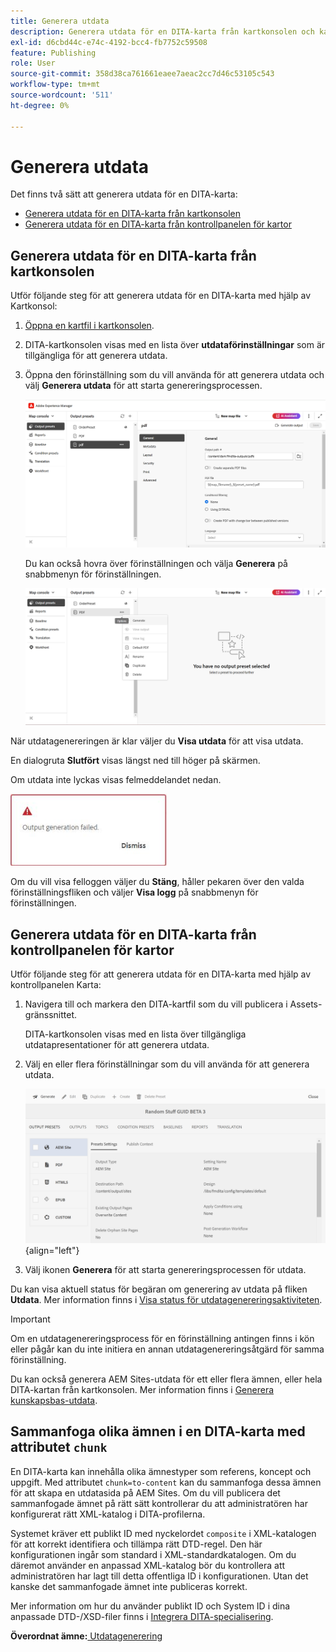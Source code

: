 ```yaml
---
title: Generera utdata
description: Generera utdata för en DITA-karta från kartkonsolen och kartpanelen i AEM Guides.
exl-id: d6cbd44c-e74c-4192-bcc4-fb7752c59508
feature: Publishing
role: User
source-git-commit: 358d38ca761661eaee7aeac2cc7d46c53105c543
workflow-type: tm+mt
source-wordcount: '511'
ht-degree: 0%

---
```


# Generera utdata

Det finns två sätt att generera utdata för en DITA-karta:

- [Generera utdata för en DITA-karta från kartkonsolen](#generate-output-for-a-dita-map-from-the-map-console)
- [Generera utdata för en DITA-karta från kontrollpanelen för kartor](#generate-output-for-a-dita-map-from-the-map-dashboard)

## Generera utdata för en DITA-karta från kartkonsolen

Utför följande steg för att generera utdata för en DITA-karta med hjälp av Kartkonsol:

1. [Öppna en kartfil i kartkonsolen](./open-files-map-console.md).
2. DITA-kartkonsolen visas med en lista över **utdataförinställningar** som är tillgängliga för att generera utdata.

3. Öppna den förinställning som du vill använda för att generera utdata och välj **Generera utdata** för att starta genereringsprocessen.

   <img src="images/generate-output-pdf.png" alt="metadata, flik" width="600">

   Du kan också hovra över förinställningen och välja **Generera** på snabbmenyn för förinställningen.


   <img src="images/generate-preset-map-console.png" alt="metadata, flik" width="600">

När utdatagenereringen är klar väljer du **Visa utdata** för att visa utdata.

En dialogruta **Slutfört** visas längst ned till höger på skärmen.

Om utdata inte lyckas visas felmeddelandet nedan.

<img src="images/error-log.png" alt="fellogg" width="250">

Om du vill visa felloggen väljer du **Stäng**, håller pekaren över den valda förinställningsfliken och väljer **Visa logg** på snabbmenyn för förinställningen.

## Generera utdata för en DITA-karta från kontrollpanelen för kartor

Utför följande steg för att generera utdata för en DITA-karta med hjälp av kontrollpanelen Karta:

1. Navigera till och markera den DITA-kartfil som du vill publicera i Assets-gränssnittet.

   DITA-kartkonsolen visas med en lista över tillgängliga utdatapresentationer för att generera utdata.

1. Välj en eller flera förinställningar som du vill använda för att generera utdata.

   ![](images/generate-multiple-outputs-uuid.png){align="left"}

1. Välj ikonen **Generera** för att starta genereringsprocessen för utdata.


Du kan visa aktuell status för begäran om generering av utdata på fliken **Utdata**. Mer information finns i [Visa status för utdatagenereringsaktiviteten](./generate-output-manage-process.md#view-the-status-of-the-output-generation-task).

>[!IMPORTANT]
>
> Om en utdatagenereringsprocess för en förinställning antingen finns i kön eller pågår kan du inte initiera en annan utdatagenereringsåtgärd för samma förinställning.

Du kan också generera AEM Sites-utdata för ett eller flera ämnen, eller hela DITA-kartan från kartkonsolen. Mer information finns i [Generera kunskapsbas-utdata](web-editor-article-publishing.md#id218CK0U019I).

## Sammanfoga olika ämnen i en DITA-karta med attributet `chunk`

En DITA-karta kan innehålla olika ämnestyper som referens, koncept och uppgift. Med attributet `chunk=to-content` kan du sammanfoga dessa ämnen för att skapa en utdatasida på AEM Sites. Om du vill publicera det sammanfogade ämnet på rätt sätt kontrollerar du att administratören har konfigurerat rätt XML-katalog i DITA-profilerna.

Systemet kräver ett publikt ID med nyckelordet `composite` i XML-katalogen för att korrekt identifiera och tillämpa rätt DTD-regel.
Den här konfigurationen ingår som standard i XML-standardkatalogen. Om du däremot använder en anpassad XML-katalog bör du kontrollera att administratören har lagt till detta offentliga ID i konfigurationen. Utan det kanske det sammanfogade ämnet inte publiceras korrekt.

Mer information om hur du använder publikt ID och System ID i dina anpassade DTD-/XSD-filer finns i [Integrera DITA-specialisering](../cs-install-guide/dita-ot-specialization.md#integrate-dita-specialization-id211mb0e00xa).



**Överordnat ämne:**[ Utdatagenerering](generate-output.md)
